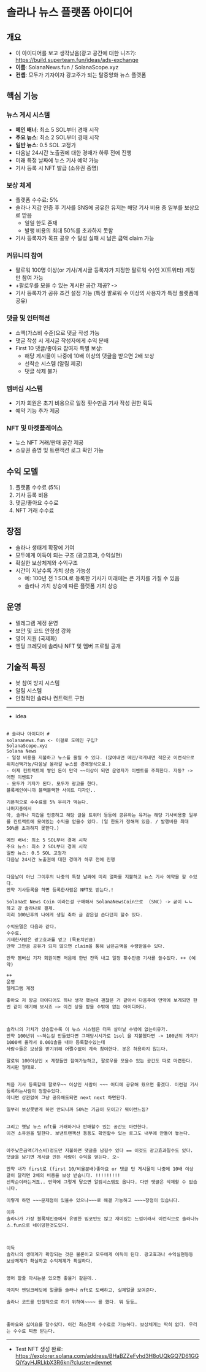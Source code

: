# 솔라나 뉴스 플랫폼 아이디어

## 개요
- 이 아이디어를 보고 생각났음(광고 공간에 대한 니즈?): https://build.superteam.fun/ideas/ads-exchange
- **이름**: SolanaNews.fun / SolanaScope.xyz
- **컨셉**: 모두가 기자이자 광고주가 되는 탈중앙화 뉴스 플랫폼

## 핵심 기능

### 뉴스 게시 시스템
- **메인 배너**: 최소 5 SOL부터 경매 시작
- **주요 뉴스**: 최소 2 SOL부터 경매 시작
- **일반 뉴스**: 0.5 SOL 고정가
- 다음날 24시간 노출권에 대한 경매가 하루 전에 진행
- 미래 특정 날짜에 뉴스 기사 예약 가능
- 기사 등록 시 NFT 발급 (소유권 증명)

### 보상 체계
- 플랫폼 수수료: 5%
- 솔라나 지갑 인증 후 기사를 SNS에 공유한 유저는 해당 기사 비용 중 일부를 보상으로 받음
  - 일일 한도 존재
  - 발행 비용의 최대 50%를 초과하지 못함
- 기사 등록자가 목표 공유 수 달성 실패 시 남은 금액 claim 가능

### 커뮤니티 참여
- 팔로워 100명 이상(or 기사/게시글 등록자가 지정한 팔로워 수)인 X(트위터) 계정만 참여 가능 
- +팔로우를 모을 수 있는 게시판 공간 제공? -> 
- 기사 등록자가 공유 조건 설정 가능 (특정 팔로워 수 이상의 사용자가 특정 플랫폼에 공유)

### 댓글 및 인터랙션
- 소액(가스비 수준)으로 댓글 작성 가능
- 댓글 작성 시 게시글 작성자에게 수익 분배
- First 10 댓글/좋아요 참여자 특별 보상:
  - 해당 게시물이 나중에 10배 이상의 댓글을 받으면 2배 보상
  - 선착순 시스템 (알림 제공)
  - 댓글 삭제 불가

### 멤버십 시스템
- 기자 회원은 초기 비용으로 일정 횟수만큼 기사 작성 권한 획득
- 예약 기능 추가 제공

### NFT 및 마켓플레이스
- 뉴스 NFT 거래/판매 공간 제공
- 소유권 증명 및 트랜잭션 로그 확인 가능

## 수익 모델
1. 플랫폼 수수료 (5%)
2. 기사 등록 비용
3. 댓글/좋아요 수수료
4. NFT 거래 수수료

## 장점
- 솔라나 생태계 확장에 기여
- 모두에게 이득이 되는 구조 (광고효과, 수익실현)
- 확실한 보상체계와 수익구조
- 시간이 지날수록 가치 상승 가능성
  - 예: 100년 전 1 SOL로 등록한 기사가 미래에는 큰 가치를 가질 수 있음
  - 솔라나 가치 상승에 따른 플랫폼 가치 상승

## 운영
- 텔레그램 계정 운영
- 보안 및 코드 안정성 강화
- 영어 지원 (국제화)
- 엔딩 크레딧에 솔라나 NFT 및 멤버 프로필 공개

## 기술적 특징
- 봇 참여 방지 시스템
- 알림 시스템
- 안정적인 솔라나 컨트랙트 구현





---
- idea
```

# 솔라나 아이디어 #
solananews.fun <- 이걸로 도메인 구입?
SolanaScope.xyz
Solana News
- 일정 비용을 지불하고 뉴스를 올릴 수 있다. (많이내면 메인/적게내면 적은곳 이런식으로 위치선택가능/다음날 올라갈 뉴스를 경매형식으로.)
- 이제 컨트랙트에 쌓인 돈이 만약 ~~이상이 되면 운영자가 이벤트를 주최한다. 자동? -> 어떤 이벤트? 
- 모두가 기자가 된다. 모두가 광고를 한다. 
블록체인이니까 블랙블랙한 사이트 디자인..

기본적으로 수수료를 5% 우리가 먹는다.
나머지중에서
아, 솔라나 지갑을 인증하고 해당 글을 트위터 등등에 공유하는 유저는 해당 기사비용중 일부를 컨트랙트에 모여있는 수익을 얻을수 있다. (일 한도가 정해져 있음. / 발행비용 최대 50%를 초과하지 못한다.)

메인 배너: 최소 5 SOL부터 경매 시작
주요 뉴스: 최소 2 SOL부터 경매 시작 
일반 뉴스: 0.5 SOL 고정가
다음날 24시간 노출권에 대한 경매가 하루 전에 진행


다음날이 아닌 그이후의 나중의 특정 날짜에 미리 얼마를 지불하고 뉴스 기사 에약을 할 수있다.
만약 기사등록을 하면 등록한사람은 NFT도 받는다.!

Solana로 News Coin 이라는걸 구매해서 SolanaNewsCoin으로  (SNC) -> 굳이 ㄴㄴ 하고 걍 솔라나로 결제.
미리 100년후의 나에게 생일 축하 글 같은걸 쓴다던지 할수 있다.

수익모델은 다음과 같다.
수수료.
기재한사람은 광고효과를 얻고 (목표치만큼)
만약 그만큼 공유가 되지 않으면 claim을 통해 남은금액을 수령받을수 있다.

만약 멤버십 기자 회원이면 처음에 한번 잔뜩 내고 일정 횟수만큼 기사를 쓸수있다. ++ (예약)

++
운영
텔레그램 계정

좋아요 저 방금 아이디어도 하나 생각 했는데 괜찮은 거 같아서 다음주에 만약에 보게되면 한 번 같이 얘기해 보시죠 —> 이건 상을 받을 수밖에 없는 아이디어다.



솔라나의 가치가 상승할수록 이 뉴스 시스템은 더욱 살아날 수밖에 없는이유가.
만약 100년뒤 ~~하는걸 만들었다면 그때당시시가로 1sol 을 지불했다면 -> 100년뒤 가치가 1000배 올라서 0.001솔을 내야 등록할수있는데
사람ㅇ들은 보상을 받기위해 어쩔수없이 계속 참여한다. 봇은 허용하지 않는다.

팔로워 100이상인 x 계정들만 참여가능하고, 팔로우를 모을수 있는 공간도 따로 마련한다. 게시판 형태로.


처음 기사 등록할때 팔로우~~ 이상인 사람이 ~~~ 어디에 공유해 줬으면 좋겠다. 이런걸 기사등록하는사람이 정할수있다.
아니면 상관없이 그냥 공유해도되면 next next 하면된다.

일부러 보상못받게 하면 안되니까 50%는 기금이 모이고? 뭐이런느낌?


그리고 옛날 뉴스 nft를 거래하거나 판매할수 있는 공간도 마련한다.
이건 소유권을 말한다. 보낸트랜잭션 등등도 확인할수 있는 로그도 내부에 만들어 놓는다.


아주낮은금액(가스비)정도만 지불하면 댓글을 남길수 있다 == 이것도 광고효과일수도 있다.
댓글을 남기면 게시글 만든 사람이 수익을 얻는다. 오~

만약 내가 first로 (first 10/비율분배)좋아요 or 댓글 단 게시물이 나중에 10배 이상 글이 달리면 2배의 비용을 보상 받습니다. !!!!!!!!!
선착순이라는거죠.. 만약에 그렇게 닿으면 알림시스템도 옵니다. 다만 댓글은 삭제할 수 없습니다.

이렇게 하면 ~~~문제점이 있을수 있으나~~~로 해결 가능하고 ~~~~장점이 있습니다.

이유
솔라나가 가장 블록체인중에서 유명한 밈코인도 많고 재미있는 느낌이라서 이런식으로 솔라나뉴스.fun으로 네이밍한것도있다.



이득 
솔라나의 생태계가 확장되는 것은 물론이고 모두에게 이득이 된다. 광고효과나 수익실현등등 보상체계가 확실하고 수익체계가 확실하다.


영어 할줄 아시는분 있으면 좋을거 같은데..

마지막 엔딩크레딧에 얼굴들 솔라나 nft로 도배하고, 실제얼굴 보여준다.

솔라나 코드를 안정적으로 하기 위하여~~~~ 를 했다. 뭐 등등…



좋아요와 싫어요를 달수있다. 이건 최소한의 수수료로 가능하다. 보상체계는 딱히 없다. 우리는 수수료 찌끔 받는다.

```

---
- Test NFT 생성 완료: https://explorer.solana.com/address/BHaBZZeFyhd3H8oUQkGQ7D61GGQjYayHJRLkbX3R6kni?cluster=devnet

```
